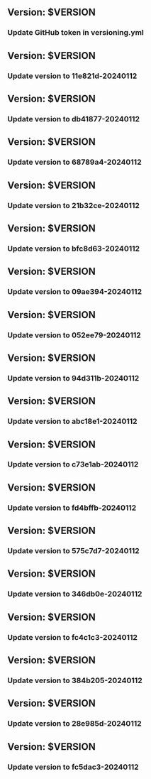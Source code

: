 ## Version: $VERSION
### Update GitHub token in versioning.yml
## Version: $VERSION
### Update version to 11e821d-20240112
## Version: $VERSION
### Update version to db41877-20240112
## Version: $VERSION
### Update version to 68789a4-20240112
## Version: $VERSION
### Update version to 21b32ce-20240112
## Version: $VERSION
### Update version to bfc8d63-20240112
## Version: $VERSION
### Update version to 09ae394-20240112
## Version: $VERSION
### Update version to 052ee79-20240112
## Version: $VERSION
### Update version to 94d311b-20240112
## Version: $VERSION
### Update version to abc18e1-20240112
## Version: $VERSION
### Update version to c73e1ab-20240112
## Version: $VERSION
### Update version to fd4bffb-20240112
## Version: $VERSION
### Update version to 575c7d7-20240112
## Version: $VERSION
### Update version to 346db0e-20240112
## Version: $VERSION
### Update version to fc4c1c3-20240112
## Version: $VERSION
### Update version to 384b205-20240112
## Version: $VERSION
### Update version to 28e985d-20240112
## Version: $VERSION
### Update version to fc5dac3-20240112
